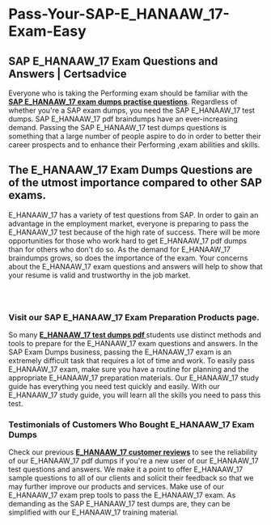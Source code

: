 # Pass-Your-SAP-E_HANAAW_17-Exam-Easy
<h2><strong>SAP E_HANAAW_17 Exam Questions and Answers | Certsadvice</strong></h2> <p>Everyone who is taking the Performing exam should be familiar with the <a href="http://www.certsadvice.com/sap/e_hanaaw_17-practice-questions"><strong>SAP E_HANAAW_17 exam dumps practise questions</strong></a>. Regardless of whether you&#39;re a SAP exam dumps, you need the SAP E_HANAAW_17 test dumps. SAP E_HANAAW_17 pdf braindumps have an ever-increasing demand. Passing the SAP E_HANAAW_17 test dumps questions is something that a large number of people aspire to do in order to better their career prospects and to enhance their Performing ,exam abilities and skills.</p> <h2><strong>The E_HANAAW_17 Exam Dumps Questions are of the utmost importance compared to other SAP exams.</strong></h2> <p>E_HANAAW_17 has a variety of test questions from SAP. In order to gain an advantage in the employment market, everyone is preparing to pass the E_HANAAW_17 test because of the high rate of success. There will be more opportunities for those who work hard to get E_HANAAW_17 pdf dumps than for others who don&#39;t do so. As the demand for E_HANAAW_17 braindumps grows, so does the importance of the exam. Your concerns about the E_HANAAW_17 exam questions and answers will help to show that your resume is valid and trustworthy in the job market.</p> <p><a href="http://www.certsadvice.com/sap/e_hanaaw_17-practice-questions" style="display: block; padding: 1em 0; text-align: center; "><img alt="" src="https://1.bp.blogspot.com/-RUOr8Wn-CRk/YUYAxC8kcHI/AAAAAAAAAnw/F7BbdI3tw8QDj5z8iX0vQAioQzKiUxduwCLcBGAsYHQ/s0/unnamed.jpg" /></a></p> <h3><strong>Visit our SAP E_HANAAW_17 Exam Preparation Products page.</strong></h3> <p>So many <a href="http://www.certsadvice.com/sap/e_hanaaw_17-practice-questions"><strong>E_HANAAW_17 test dumps pdf </strong></a>students use distinct methods and tools to prepare for the E_HANAAW_17 exam questions and answers. In the SAP Exam Dumps business, passing the E_HANAAW_17 exam is an extremely difficult task that requires a lot of time and work. To easily pass E_HANAAW_17 exam, make sure you have a routine for planning and the appropriate E_HANAAW_17 preparation materials. Our E_HANAAW_17 study guide has everything you need test quickly and easily. With our E_HANAAW_17 study guide, you will learn all the skills you need to pass this test.</p> <h3><strong>Testimonials of Customers Who Bought E_HANAAW_17 Exam Dumps</strong></h3> <p>Check our previous <a href="http://www.certsadvice.com/sap/e_hanaaw_17-practice-questions"><strong>E_HANAAW_17 customer reviews</strong></a> to see the reliability of our E_HANAAW_17 pdf dumps if you&#39;re a new user of our E_HANAAW_17 test questions and answers. We make it a point to offer E_HANAAW_17 sample questions to all of our clients and solicit their feedback so that we may further improve our products and services. Make use of our E_HANAAW_17 exam prep tools to pass the E_HANAAW_17 exam. As demanding as the SAP E_HANAAW_17 test dumps are, they can be simplified with our E_HANAAW_17 training material.</p>
